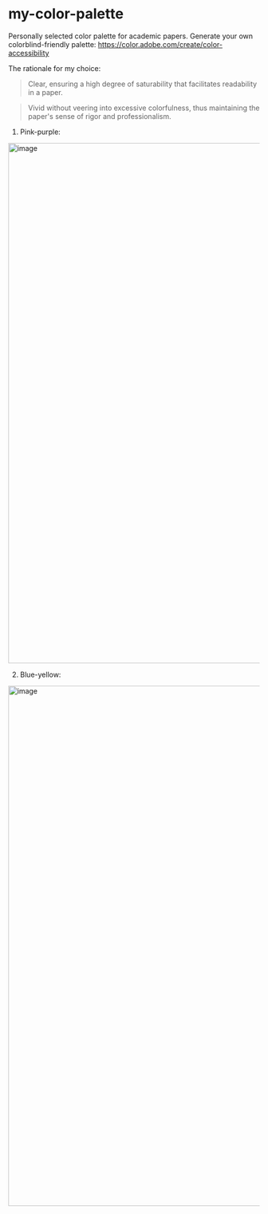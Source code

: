 # my-color-palette
Personally selected color palette for academic papers.
Generate your own colorblind-friendly palette:
https://color.adobe.com/create/color-accessibility

The rationale for my choice: 
> Clear, ensuring a high degree of saturability that facilitates readability in a paper.

> Vivid without veering into excessive colorfulness, thus maintaining the paper's sense of rigor and professionalism.

1. Pink-purple:
<img width="1043" alt="image" src="https://github.com/yezil3/my-color-palette/assets/106938096/9997a00e-aa97-4bdf-9753-2b5370540394">

2. Blue-yellow:
<img width="1043" alt="image" src="https://github.com/yezil3/my-color-palette/assets/106938096/ba910f82-17ad-4807-8032-35e3acd562ee">

